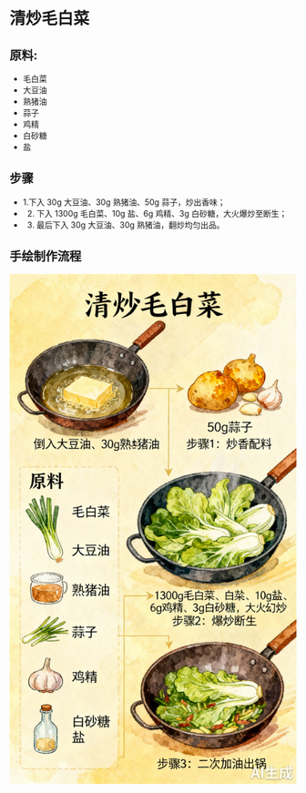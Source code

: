 # 清炒毛白菜

## 原料:
- 毛白菜
- 大豆油
- 熟猪油
- 蒜子
- 鸡精
- 白砂糖
- 盐

## 步骤
- 1.下入 30g 大豆油、30g 熟猪油、50g 蒜子，炒出香味；
- 2. 下入 1300g 毛白菜、10g 盐、6g 鸡精、3g 白砂糖，大火爆炒至断生；
- 3. 最后下入 30g 大豆油、30g 熟猪油，翻炒均匀出品。

## 手绘制作流程

![手绘制作流程](../images/炒菜/清炒毛白菜.jpg)
